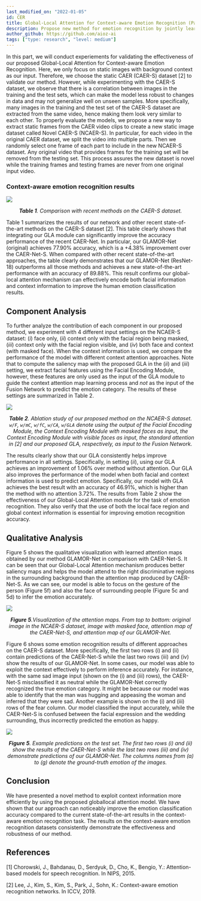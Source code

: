 ```yaml
---
last_modified_on: "2022-01-05"
id: CER
title: Global-Local Attention for Context-aware Emotion Recognition (Part 2)
description: Propose new method for emotion recognition by jointly learn both the facial information and the salient information of the surrounding context.
author_github: https://github.com/aioz-ai
tags: ["type: research", "level: medium"]
---
```

In this part, we will conduct experiements for validating the effectiveness of our proposed Global-Local Attention for Context-aware Emotion Recognition. Here, we only focus on static images with background context as our input. Therefore, we choose the static CAER (CAER-S) dataset [2] to validate our method. However, while experimenting with the CAER-S dataset, we observe that there is a correlation between images in the training and the test sets, which can make the model less robust to changes in data and may not generalize well on unseen samples. More specifically, many images in the training and the test set of the CAER-S dataset are extracted from the same video, hence making them look very similar to each other. To properly evaluate the models, we propose a new way to extract static frames from the CAER video clips to create a new static image dataset called Novel CAER-S (NCAER-S).  In particular, for each video in the original CAER dataset, we split the video into multiple parts. Then we randomly select one frame of each part to include in the new NCAER-S dataset. Any original video that provides frames for the training set will be removed from the testing set. This process assures the new dataset is novel while the training frames and testing frames are never from one original input video.

### Context-aware emotion recognition results

![](https://vision.aioz.io/f/4c2ddd239fdd4f49b986/?dl=1)*<center>**Table 1**. Comparison with recent methods on the CAER-S  dataset.</center>*

Table 1 summarizes the results of our network and other recent state-of-the-art methods on the CAER-S dataset [2]. This table clearly shows that integrating our GLA module can significantly improve the accuracy performance of the recent CAER-Net. In particular, our GLAMOR-Net (original) achieves 77.90% accuracy, which is a +4.38% improvement over the CAER-Net-S. When compared with other recent state-of-the-art approaches, the table clearly demonstrates that our GLAMOR-Net (ResNet-18) outperforms all those methods and achieves a new state-of-the-art performance with an accuracy of 89.88%. This result confirms our global-local attention mechanism can effectively encode both facial information and context information to improve the human emotion classification results.

## Component Analysis
To further analyze the contribution of each component in our proposed method, we experiment with 4 different input settings on the NCAER-S dataset: (*i*) face only, (*ii*) context only with the facial region being masked, (*iii*) context only with the facial region visible, and (*iv*) both face and context (with masked face). When the context information is used, we compare the performance of the model with different context attention approaches. Note that to compute the saliency map with the proposed GLA in the (*ii*) and (*iii*) setting, we extract facial features using the Facial Encoding Module, however, these features are only used as the input of the GLA module to guide the context attention map learning process and *not* as the input of the Fusion Network to predict the emotion category. The results of these settings are summarized in Table 2.

![](https://vision.aioz.io/f/961b9c29757e4458b965/?dl=1)*<center>**Table 2**. Ablation study of our proposed method on the NCAER-S dataset. `w/F`, `w/mC`, `w/fC`, `w/CA`, `w/GLA` denote using the output of the Facial Encoding Module, the Context Encoding Module with masked faces as input, the Context Encoding Module with visible faces as input, the standard attention in [2] and our proposed GLA, respectively, as input to the Fusion Network.</center>*



The results clearly show that our GLA consistently helps improve performance in all settings. Specifically, in setting (*ii*), using our GLA achieves an improvement of 1.06\% over method without attention. Our GLA also improves the performance of the model when both facial and context information is used to predict emotion. Specifically, our model with GLA achieves the best result with an accuracy of 46.91\%, which is higher than the method with no attention 3.72\%. The results from Table 2 show the effectiveness of our Global-Local Attention module for the task of emotion recognition. They also verify that the use of both the local face region and global context information is essential for improving emotion recognition accuracy.

## Qualitative Analysis

Figure 5 shows the qualitative visualization with learned attention maps obtained by our method GLAMOR-Net in comparison with CAER-Net-S. It can be seen that our Global-Local Attention mechanism produces better saliency maps and helps the model attend to the right discriminative regions in the surrounding background than the attention map produced by CAER-Net-S. As we can see, our model is able to focus on the gesture of the person (Figure 5f) and also the face of surrounding people (Figure 5c and 5d) to infer the emotion accurately.

![](https://vision.aioz.io/f/8d98163f82724c2da942/?dl=1)*<center>**Figure 5**.Visualization of the attention maps. From top to bottom: original image in the NCAER-S dataset, image with masked face, attention map of the CAER-Net-S, and attention map of our GLAMOR-Net.</center>* 



Figure 6 shows some emotion recognition results of different approaches on the CAER-S dataset. More specifically, the first two rows (i) and (ii) contain predictions of the CAER-Net-S while the last two rows (iii) and (iv) show the results of our GLAMOR-Net. In some cases, our model was able to exploit the context effectively to perform inference accurately. For instance, with the same sad image input (shown on the (i) and (iii) rows), the CAER-Net-S misclassified it as neutral while the GLAMOR-Net correctly recognized the true emotion category. It might be because our model was able to identify that the man was hugging and appeasing the woman and inferred that they were sad. Another example is shown on the (i) and (iii) rows of the fear column. Our model classified the input accurately, while the CAER-Net-S is confused between the facial expression and the wedding surrounding, thus incorrectly predicted the emotion as happy.

![](https://vision.aioz.io/f/9c3565139f554954af26/?dl=1)*<center>**Figure 5**. Example predictions on the test set. The first two rows (i) and (ii) show the results of the CAER-Net-S while the last two rows (iii) and (iv) demonstrate predictions of our GLAMOR-Net. The columns names from (a) to (g) denote the ground-truth emotion of the images.</center>* 

## Conclusion
We have presented a novel method to exploit context information more efficiently by using the proposed globallocal attention model. We have shown that our approach can noticeably improve the emotion classification accuracy compared to the current state-of-the-art results in the context-aware emotion recognition task. The results on the context-aware emotion recognition datasets consistently demonstrate the effectiveness and robustness of our method.

## References 
[1] Chorowski, J., Bahdanau, D., Serdyuk, D., Cho, K., Bengio, Y.: Attention-based models for speech recognition. In NIPS, 2015.

[2] Lee, J., Kim, S., Kim, S., Park, J., Sohn, K.: Context-aware emotion recognition networks. In ICCV, 2019.